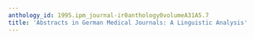 ```yaml
---
anthology_id: 1995.ipm_journal-ir0anthology0volumeA31A5.7
title: 'Abstracts in German Medical Journals: A Linguistic Analysis'
---
```

